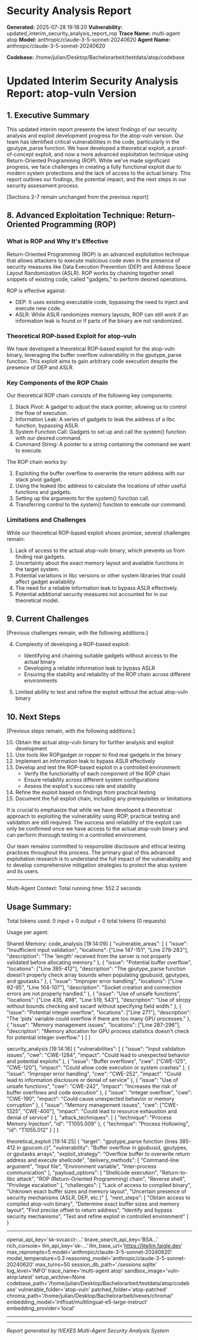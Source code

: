 
# Security Analysis Report

**Generated:** 2025-07-28 19:18:20
**Vulnerability:** updated_interim_security_analysis_report_rop
**Trace Name:** multi-agent atop
**Model:** anthropic/claude-3-5-sonnet-20240620
**Agent Name:** anthropic/claude-3-5-sonnet-20240620

**Codebase:** /home/julian/Desktop/Bachelorarbeit/testdata/atop/codebase

# Updated Interim Security Analysis Report: atop-vuln Version

## 1. Executive Summary

This updated interim report presents the latest findings of our security analysis and exploit development progress for the atop-vuln version. Our team has identified critical vulnerabilities in the code, particularly in the gputype_parse function. We have developed a theoretical exploit, a proof-of-concept exploit, and now a more advanced exploitation technique using Return-Oriented Programming (ROP). While we've made significant progress, we face challenges in creating a fully functional exploit due to modern system protections and the lack of access to the actual binary. This report outlines our findings, the potential impact, and the next steps in our security assessment process.

[Sections 2-7 remain unchanged from the previous report]

## 8. Advanced Exploitation Technique: Return-Oriented Programming (ROP)

### What is ROP and Why It's Effective

Return-Oriented Programming (ROP) is an advanced exploitation technique that allows attackers to execute malicious code even in the presence of security measures like Data Execution Prevention (DEP) and Address Space Layout Randomization (ASLR). ROP works by chaining together small snippets of existing code, called "gadgets," to perform desired operations.

ROP is effective against:
- DEP: It uses existing executable code, bypassing the need to inject and execute new code.
- ASLR: While ASLR randomizes memory layouts, ROP can still work if an information leak is found or if parts of the binary are not randomized.

### Theoretical ROP-based Exploit for atop-vuln

We have developed a theoretical ROP-based exploit for the atop-vuln binary, leveraging the buffer overflow vulnerability in the gputype_parse function. This exploit aims to gain arbitrary code execution despite the presence of DEP and ASLR.

### Key Components of the ROP Chain

Our theoretical ROP chain consists of the following key components:

1. Stack Pivot: A gadget to adjust the stack pointer, allowing us to control the flow of execution.
2. Information Leak: A series of gadgets to leak the address of a libc function, bypassing ASLR.
3. System Function Call: Gadgets to set up and call the system() function with our desired command.
4. Command String: A pointer to a string containing the command we want to execute.

The ROP chain works by:
1. Exploiting the buffer overflow to overwrite the return address with our stack pivot gadget.
2. Using the leaked libc address to calculate the locations of other useful functions and gadgets.
3. Setting up the arguments for the system() function call.
4. Transferring control to the system() function to execute our command.

### Limitations and Challenges

While our theoretical ROP-based exploit shows promise, several challenges remain:

1. Lack of access to the actual atop-vuln binary, which prevents us from finding real gadgets.
2. Uncertainty about the exact memory layout and available functions in the target system.
3. Potential variations in libc versions or other system libraries that could affect gadget availability.
4. The need for a reliable information leak to bypass ASLR effectively.
5. Potential additional security measures not accounted for in our theoretical model.

## 9. Current Challenges

[Previous challenges remain, with the following additions:]

4. Complexity of developing a ROP-based exploit:
   - Identifying and chaining suitable gadgets without access to the actual binary
   - Developing a reliable information leak to bypass ASLR
   - Ensuring the stability and reliability of the ROP chain across different environments

5. Limited ability to test and refine the exploit without the actual atop-vuln binary

## 10. Next Steps

[Previous steps remain, with the following additions:]

10. Obtain the actual atop-vuln binary for further analysis and exploit development
11. Use tools like ROPgadget or ropper to find real gadgets in the binary
12. Implement an information leak to bypass ASLR effectively
13. Develop and test the ROP-based exploit in a controlled environment:
    - Verify the functionality of each component of the ROP chain
    - Ensure reliability across different system configurations
    - Assess the exploit's success rate and stability
14. Refine the exploit based on findings from practical testing
15. Document the full exploit chain, including any prerequisites or limitations

It is crucial to emphasize that while we have developed a theoretical approach to exploiting the vulnerability using ROP, practical testing and validation are still required. The success and reliability of the exploit can only be confirmed once we have access to the actual atop-vuln binary and can perform thorough testing in a controlled environment.

Our team remains committed to responsible disclosure and ethical testing practices throughout this process. The primary goal of this advanced exploitation research is to understand the full impact of the vulnerability and to develop comprehensive mitigation strategies to protect the atop system and its users.



---

Multi-Agent Context:
Total running time: 552.2 seconds
## Usage Summary:
Total tokens used: 0 input + 0 output = 0 total tokens (0 requests)

Usage per agent:



Shared Memory:
code_analysis
[19:14:09]
{
  "vulnerable_areas": [
    {
      "issue": "Insufficient input validation",
      "locations": ["Line 147-151", "Line 279-283"],
      "description": "The 'length' received from the server is not properly validated before allocating memory."
    },
    {
      "issue": "Potential buffer overflow",
      "locations": ["Line 385-412"],
      "description": "The gputype_parse function doesn't properly check array bounds when populating gpubusid, gputypes, and gputasks."
    },
    {
      "issue": "Improper error handling",
      "locations": ["Line 92-95", "Line 104-107"],
      "description": "Socket creation and connection errors are not properly handled."
    },
    {
      "issue": "Use of unsafe functions",
      "locations": ["Line 435, 498", "Line 519, 543"],
      "description": "Use of strcpy without bounds checking and sscanf without specifying field width."
    },
    {
      "issue": "Potential integer overflow",
      "locations": ["Line 271"],
      "description": "The 'pids' variable could overflow if there are too many GPU processes."
    },
    {
      "issue": "Memory management issues",
      "locations": ["Line 287-296"],
      "description": "Memory allocation for GPU process statistics doesn't check for potential integer overflow."
    }
  ]
}


security_analysis
[19:14:16]
{
  "vulnerabilities": [
    {
      "issue": "Input validation issues",
      "cwe": "CWE-1284",
      "impact": "Could lead to unexpected behavior and potential exploits"
    },
    {
      "issue": "Buffer overflows",
      "cwe": ["CWE-125", "CWE-120"],
      "impact": "Could allow code execution or system crashes"
    },
    {
      "issue": "Improper error handling",
      "cwe": "CWE-252",
      "impact": "Could lead to information disclosure or denial of service"
    },
    {
      "issue": "Use of unsafe functions",
      "cwe": "CWE-242",
      "impact": "Increases the risk of buffer overflows and code execution"
    },
    {
      "issue": "Integer overflow",
      "cwe": "CWE-190",
      "impact": "Could cause unexpected behavior or memory corruption"
    },
    {
      "issue": "Memory management issues",
      "cwe": ["CWE-1325", "CWE-400"],
      "impact": "Could lead to resource exhaustion and denial of service"
    }
  ],
  "attack_techniques": [
    {
      "technique": "Process Memory Injection",
      "id": "T1055.009"
    },
    {
      "technique": "Process Hollowing",
      "id": "T1055.012"
    }
  ]
}


theoretical_exploit
[19:14:25]
{
  "target": "gputype_parse function (lines 385-412 in gpucom.c)",
  "vulnerability": "Buffer overflow in gpubusid, gputypes, or gputasks arrays",
  "exploit_strategy": "Overflow buffer to overwrite return address and execute shellcode",
  "delivery_methods": [
    "Command-line argument",
    "Input file",
    "Environment variable",
    "Inter-process communication"
  ],
  "payload_options": [
    "Shellcode execution",
    "Return-to-libc attack",
    "ROP (Return-Oriented Programming) chain",
    "Reverse shell",
    "Privilege escalation"
  ],
  "challenges": [
    "Lack of access to compiled binary",
    "Unknown exact buffer sizes and memory layout",
    "Uncertain presence of security mechanisms (ASLR, DEP, etc.)"
  ],
  "next_steps": [
    "Obtain access to compiled atop-vuln binary",
    "Determine exact buffer sizes and memory layout",
    "Find precise offset to return address",
    "Identify and bypass security mechanisms",
    "Test and refine exploit in controlled environment"
  ]
}



---

openai_api_key='sk-svcacct-...' brave_search_api_key='BSA...' rich_console=<console width=206 ColorSystem.TRUECOLOR> llm_api_key='sk-...' llm_base_url='https://litellm.faigle.dev' max_reprompts=5 model='anthropic/claude-3-5-sonnet-20240620' model_temperature=0.3 reasoning_model='anthropic/claude-3-5-sonnet-20240620' max_turns=50 session_db_path='./sessions.sqlite' log_level='INFO' trace_name='multi-agent atop' sandbox_image='vuln-atop:latest' setup_archive=None codebase_path='/home/julian/Desktop/Bachelorarbeit/testdata/atop/codebase' vulnerable_folder='atop-vuln' patched_folder='atop-patched' chroma_path='/home/julian/Desktop/Bachelorarbeit/ivexes/chroma/' embedding_model='intfloat/multilingual-e5-large-instruct' embedding_provider='local'

---

---
*Report generated by IVEXES Multi-Agent Security Analysis System*
